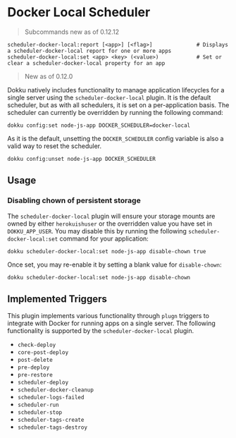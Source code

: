 # Docker Local Scheduler

> Subcommands new as of 0.12.12

```
scheduler-docker-local:report [<app>] [<flag>]              # Displays a scheduler-docker-local report for one or more apps
scheduler-docker-local:set <app> <key> (<value>)            # Set or clear a scheduler-docker-local property for an app
```

> New as of 0.12.0

Dokku natively includes functionality to manage application lifecycles for a single server using the `scheduler-docker-local` plugin. It is the default scheduler, but as with all schedulers, it is set on a per-application basis. The scheduler can currently be overridden by running the following command:

```shell
dokku config:set node-js-app DOCKER_SCHEDULER=docker-local
```

As it is the default, unsetting the `DOCKER_SCHEDULER` config variable is also a valid way to reset the scheduler.

```shell
dokku config:unset node-js-app DOCKER_SCHEDULER
```

## Usage

### Disabling chown of persistent storage

The `scheduler-docker-local` plugin will ensure your storage mounts are owned by either `herokuishuser` or the overridden value you have set in `DOKKU_APP_USER`. You may disable this by running the following `scheduler-docker-local:set` command for your application:

```shell
dokku scheduler-docker-local:set node-js-app disable-chown true
```

Once set, you may re-enable it by setting a blank value for `disable-chown`:

```shell
dokku scheduler-docker-local:set node-js-app disable-chown
```

## Implemented Triggers

This plugin implements various functionality through `plugn` triggers to integrate with Docker for running apps on a single server. The following functionality is supported by the `scheduler-docker-local` plugin.

- `check-deploy`
- `core-post-deploy`
- `post-delete`
- `pre-deploy`
- `pre-restore`
- `scheduler-deploy`
- `scheduler-docker-cleanup`
- `scheduler-logs-failed`
- `scheduler-run`
- `scheduler-stop`
- `scheduler-tags-create`
- `scheduler-tags-destroy`
